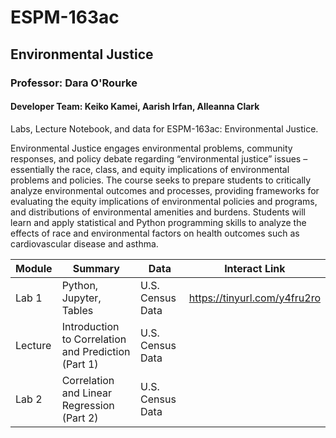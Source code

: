# ESPM-163ac
## Environmental Justice
### Professor: Dara O'Rourke
#### Developer Team: Keiko Kamei, Aarish Irfan, Alleanna Clark

Labs, Lecture Notebook, and data for ESPM-163ac: Environmental Justice. 

Environmental Justice engages environmental problems, community responses, and policy debate regarding “environmental justice” issues – essentially the race, class, and equity implications of environmental problems and policies. The course seeks to prepare students to critically analyze environmental outcomes and processes, providing frameworks for evaluating the equity implications of environmental policies and programs, and distributions of environmental amenities and burdens. Students will learn and apply statistical and Python programming skills to analyze the effects of race and environmental factors on health outcomes such as cardiovascular disease and asthma. 


| Module | Summary                                                               | Data                                                   | Interact Link          |
|----------|-----------------------------------------------------------------------|--------------------------------------------------------|------------------------|
| Lab 1    | Python, Jupyter, Tables              | U.S. Census Data                                           | https://tinyurl.com/y4fru2ro |
| Lecture  | Introduction to Correlation and Prediction (Part 1)            | U.S. Census Data              |  |
| Lab 2    | Correlation and Linear Regression (Part 2)                                 | U.S. Census Data |  |
